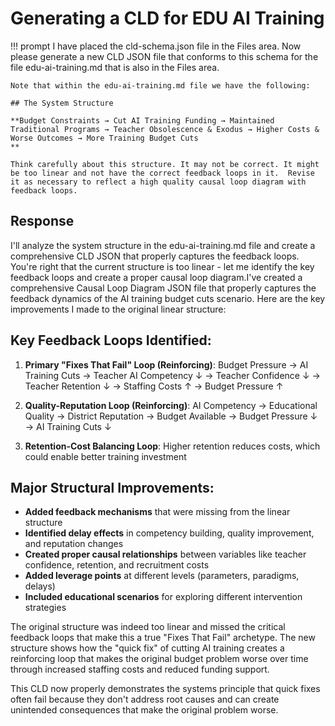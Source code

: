 # Generating a CLD for EDU AI Training

!!! prompt
    I have placed the cld-schema.json file in the Files area. 
    Now please generate a new CLD JSON file that conforms to this schema for the file edu-ai-training.md that is also in the Files area. 

    Note that within the edu-ai-training.md file we have the following:

    ## The System Structure 

    **Budget Constraints → Cut AI Training Funding → Maintained Traditional Programs → Teacher Obsolescence & Exodus → Higher Costs & Worse Outcomes → More Training Budget Cuts
    **

    Think carefully about this structure. It may not be correct. It might be too linear and not have the correct feedback loops in it.  Revise it as necessary to reflect a high quality causal loop diagram with feedback loops.

## Response

I'll analyze the system structure in the edu-ai-training.md file and create a comprehensive CLD JSON that properly captures the feedback loops. You're right that the current structure is too linear - let me identify the key feedback loops and create a proper causal loop diagram.I've created a comprehensive Causal Loop Diagram JSON file that properly captures the feedback dynamics of the AI training budget cuts scenario. Here are the key improvements I made to the original linear structure:

## Key Feedback Loops Identified:

1. **Primary "Fixes That Fail" Loop (Reinforcing)**: Budget Pressure → AI Training Cuts → Teacher AI Competency ↓ → Teacher Confidence ↓ → Teacher Retention ↓ → Staffing Costs ↑ → Budget Pressure ↑

2. **Quality-Reputation Loop (Reinforcing)**: AI Competency → Educational Quality → District Reputation → Budget Available → Budget Pressure ↓ → AI Training Cuts ↓

3. **Retention-Cost Balancing Loop**: Higher retention reduces costs, which could enable better training investment

## Major Structural Improvements:

- **Added feedback mechanisms** that were missing from the linear structure
- **Identified delay effects** in competency building, quality improvement, and reputation changes
- **Created proper causal relationships** between variables like teacher confidence, retention, and recruitment costs
- **Added leverage points** at different levels (parameters, paradigms, delays)
- **Included educational scenarios** for exploring different intervention strategies

The original structure was indeed too linear and missed the critical feedback loops that make this a true "Fixes That Fail" archetype. The new structure shows how the "quick fix" of cutting AI training creates a reinforcing loop that makes the original budget problem worse over time through increased staffing costs and reduced funding support.

This CLD now properly demonstrates the systems principle that quick fixes often fail because they don't address root causes and can create unintended consequences that make the original problem worse.
